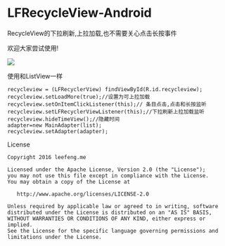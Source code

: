 # LFRecycleView-Android
RecycleView的下拉刷新,上拉加载,也不需要关心点击长按事件

欢迎大家尝试使用!

<img src="http://www.leefeng.me/GIF.gif"/>



使用和ListView一样
```
recycleview = (LFRecyclerView) findViewById(R.id.recycleview);
recycleview.setLoadMore(true);//设置为可上拉加载
recycleview.setOnItemClickListener(this);// 条目点击,点击和长按监听
recycleview.setLFRecyclerViewListener(this);//下拉刷新上拉加载监听
recycleview.hideTimeView();//隐藏时间
adapter=new MainAdapter(list);
recycleview.setAdapter(adapter);

```
License

```
Copyright 2016 leefeng.me

Licensed under the Apache License, Version 2.0 (the "License");
you may not use this file except in compliance with the License.
You may obtain a copy of the License at

   http://www.apache.org/licenses/LICENSE-2.0

Unless required by applicable law or agreed to in writing, software
distributed under the License is distributed on an "AS IS" BASIS,
WITHOUT WARRANTIES OR CONDITIONS OF ANY KIND, either express or implied.
See the License for the specific language governing permissions and
limitations under the License.

```


